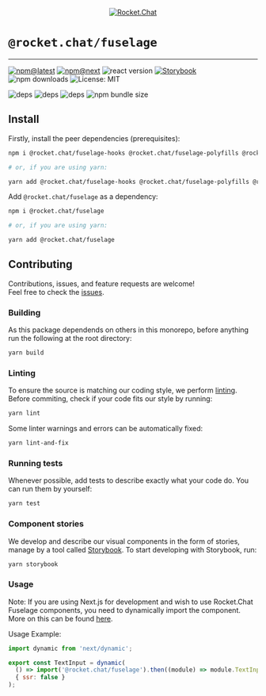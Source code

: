 <!--header-->

<p align="center">
  <a href="https://rocket.chat" title="Rocket.Chat">
    <img src="https://github.com/RocketChat/Rocket.Chat.Artwork/raw/master/Logos/2020/png/logo-horizontal-red.png" alt="Rocket.Chat" />
  </a>
</p>

# `@rocket.chat/fuselage`

---

[![npm@latest](https://img.shields.io/npm/v/@rocket.chat/fuselage/latest?style=flat-square)](https://www.npmjs.com/package/@rocket.chat/fuselage/v/latest) [![npm@next](https://img.shields.io/npm/v/@rocket.chat/fuselage/next?style=flat-square)](https://www.npmjs.com/package/@rocket.chat/fuselage/v/next) ![react version](https://img.shields.io/npm/dependency-version/@rocket.chat/fuselage/peer/react?style=flat-square) [![Storybook](https://cdn.jsdelivr.net/gh/storybookjs/brand@master/badge/badge-storybook.svg)](https://rocketchat.github.io/Rocket.Chat.Fuselage/fuselage) ![npm downloads](https://img.shields.io/npm/dw/@rocket.chat/fuselage?style=flat-square) ![License: MIT](https://img.shields.io/npm/l/@rocket.chat/fuselage?style=flat-square)

![deps](https://img.shields.io/librariesio/release/npm/@rocket.chat/fuselage?style=flat-square) ![deps](https://img.shields.io/librariesio/release/npm/@rocket.chat/fuselage?style=flat-square) ![deps](https://img.shields.io/librariesio/release/npm/@rocket.chat/fuselage?style=flat-square) ![npm bundle size](https://img.shields.io/bundlephobia/min/@rocket.chat/fuselage?style=flat-square)

<!--/header-->

## Install

<!--install-->

Firstly, install the peer dependencies (prerequisites):

```sh
npm i @rocket.chat/fuselage-hooks @rocket.chat/fuselage-polyfills @rocket.chat/icons react react-dom react-virtuoso

# or, if you are using yarn:

yarn add @rocket.chat/fuselage-hooks @rocket.chat/fuselage-polyfills @rocket.chat/icons react react-dom react-virtuoso
```

Add `@rocket.chat/fuselage` as a dependency:

```sh
npm i @rocket.chat/fuselage

# or, if you are using yarn:

yarn add @rocket.chat/fuselage
```

<!--/install-->

## Contributing

<!--contributing(msg)-->

Contributions, issues, and feature requests are welcome!<br />
Feel free to check the [issues](https://github.com/RocketChat/fuselage/issues).

<!--/contributing(msg)-->

### Building

As this package dependends on others in this monorepo, before anything run the following at the root directory:

<!--yarn(build)-->

```sh
yarn build
```

<!--/yarn(build)-->

### Linting

To ensure the source is matching our coding style, we perform [linting](<https://en.wikipedia.org/wiki/Lint_(software)>).
Before commiting, check if your code fits our style by running:

<!--yarn(lint)-->

```sh
yarn lint
```

<!--/yarn(lint)-->

Some linter warnings and errors can be automatically fixed:

<!--yarn(lint-and-fix)-->

```sh
yarn lint-and-fix
```

<!--/yarn(lint-and-fix)-->

### Running tests

Whenever possible, add tests to describe exactly what your code do. You can run them by yourself:

<!--yarn(test)-->

```sh
yarn test
```

<!--/yarn(test)-->

### Component stories

We develop and describe our visual components in the form of stories, manage by a tool called [Storybook](https://storybook.js.org/).
To start developing with Storybook, run:

<!--yarn(storybook)-->

```sh
yarn storybook
```

<!--/yarn(storybook)-->

### Usage

Note: If you are using Next.js for development and wish to use Rocket.Chat Fuselage components, you need to dynamically import the component. More on this can be found [here](https://dev.to/vvo/how-to-solve-window-is-not-defined-errors-in-react-and-next-js-5f97#3-third-solution-dynamic-loading).

Usage Example:

```javascript
import dynamic from 'next/dynamic';

export const TextInput = dynamic(
  () => import('@rocket.chat/fuselage').then((module) => module.TextInput),
  { ssr: false }
);
```
